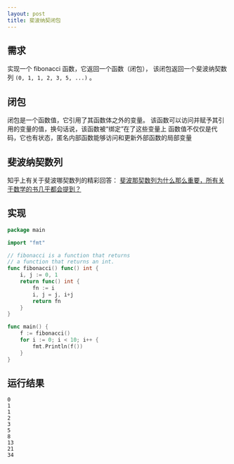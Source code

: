 ```yaml
---
layout: post
title: 斐波纳契闭包
---
```


## 需求 

实现一个 fibonacci 函数，它返回一个函数（闭包）， 该闭包返回一个斐波纳契数列 `(0, 1, 1, 2, 3, 5, ...)` 。

## 闭包  

闭包是一个函数值，它引用了其函数体之外的变量。 该函数可以访问并赋予其引用的变量的值，换句话说，该函数被“绑定”在了这些变量上
函数值不仅仅是代码，它也有状态，匿名内部函数能够访问和更新外部函数的局部变量

## 斐波纳契数列

知乎上有关于斐波哪契数列的精彩回答：
[斐波那契数列为什么那么重要，所有关于数学的书几乎都会提到？](https://www.zhihu.com/question/28062458)

## 实现

```go
package main

import "fmt"

// fibonacci is a function that returns
// a function that returns an int.
func fibonacci() func() int {
	i, j := 0, 1
	return func() int {
		fn := i
		i, j = j, i+j
		return fn 
	}
}

func main() {
	f := fibonacci()
	for i := 0; i < 10; i++ {
		fmt.Println(f())
	}
}
```

## 运行结果

```
0
1
1
2
3
5
8
13
21
34
```
